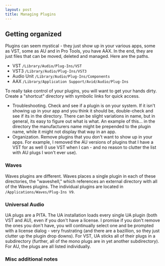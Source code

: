 ```yaml
---
layout: post
title: Managing Plugins
---
```


## Getting organized

Plugins can seem mystical - they just show up in your various apps, some as VST, some as AU and in Pro Tools, you have AAX. In the end, they are just files that can be moved, deleted and managed. Here are the paths.

* VST `/Library/Audio/Plug-Ins/VST`
* VST3 `/Library/Audio/Plug-Ins/VST3`
* Audio Unit `/Library/Audio/Plug-Ins/Components`
* AAX `/Library/Application Support/Avid/Audio/Plug-Ins`

To really take control of your plugins, you will want to get your hands dirty. Create a "shortcut" directory with symbolic links for quick access.

<!--more-->

* Troubleshooting. Check and see if a plugin is on your system. If it isn't showing up in your app and you think it should be, double-check and see if its in the directory. There can be slight variations in name, but in general, its easy to figure out what is what. An example of this... in the directory the manufacturers name might be prepended to the plugin name, while it might not display that way in an app.
* Organization. Remove plugins that you don't want to show up in your apps. For example, I removed the AU versions of plugins that I have a VST for as well (I use VST when I can - and no reason to clutter the list with AU plugs I won't ever use).

### Waves

Waves plugins are different. Waves places a single plugin in each of these directories, the "waveshell," which references an external directory with all of the Waves plugins. The individual plugins are located in `/Applications/Waves/Plug-Ins V9`.

### Universal Audio

UA plugs are a PITA. The UA installation loads every single UA plugin (both VST and AU), even if you don't have a license. I promise if you don't remove the ones you don't have, you will continually select one and be prompted with a license dialog - very frustrating (and there are a bazillion, so they just clutter up the plugin drop downs). For VST, UA sticks all of their plugs in a subdirectory (further, all of the mono plugs are in yet another subdirectory). For AU, the plugs are all listed individually.

### Misc additional notes


